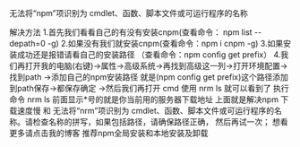 无法将“npm”项识别为 cmdlet、函数、脚本文件或可运行程序的名称

解决方法
1.首先我们看看自己的有没有安装cnpm(查看命令： npm list --depath=0 -g)
2.如果没有我们就安装cnpm(查看命令：npm i cnpm -g)
3.如果安装成功还是报错请看自己的安装路径 （查看命令：npm config get prefix）
4.我们再打开我的电脑(右键)->属性->高级系统->再找到高级这一列->打开环境配置->找到path
->添加自己的npm安装路径 就是(npm config get prefix)这个路径添加到path保存->都保存确定
->然后我们再打开 cmd 使用 nrm ls 就可以看到了 
执行 命令 nrm ls 前面显示*号的就是你当前用的服务器下载地址
上面就是解决npm 下载速度慢  和  无法将“nrm”项识别为 cmdlet、函数、脚本文件或可运行程序的名称。请检查名称的拼写，如果包括路径，请确保路径正确， 然后再试一次；
想看更多请点击我的博客
推荐npm全局安装和本地安装及卸载
